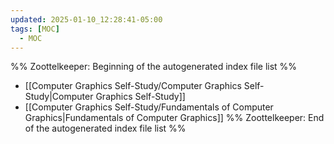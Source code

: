 ```yaml
---
updated: 2025-01-10_12:28:41-05:00
tags: [MOC]
  - MOC
---
```

%% Zoottelkeeper: Beginning of the autogenerated index file list  %%
-  [[Computer Graphics Self-Study/Computer Graphics Self-Study|Computer Graphics Self-Study]]
-  [[Computer Graphics Self-Study/Fundamentals of Computer Graphics|Fundamentals of Computer Graphics]]
%% Zoottelkeeper: End of the autogenerated index file list  %%
